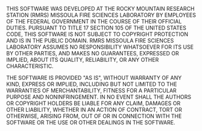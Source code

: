 THIS SOFTWARE WAS DEVELOPED AT THE ROCKY MOUNTAIN RESEARCH STATION (RMRS)
MISSOULA FIRE SCIENCES LABORATORY BY EMPLOYEES OF THE FEDERAL GOVERNMENT
IN THE COURSE OF THEIR OFFICIAL DUTIES. PURSUANT TO TITLE 17 SECTION 105
OF THE UNITED STATES CODE, THIS SOFTWARE IS NOT SUBJECT TO COPYRIGHT
PROTECTION AND IS IN THE PUBLIC DOMAIN. RMRS MISSOULA FIRE SCIENCES
LABORATORY ASSUMES NO RESPONSIBILITY WHATSOEVER FOR ITS USE BY OTHER
PARTIES,  AND MAKES NO GUARANTEES, EXPRESSED OR IMPLIED, ABOUT ITS QUALITY,
RELIABILITY, OR ANY OTHER CHARACTERISTIC.
 
THE SOFTWARE IS PROVIDED "AS IS", WITHOUT WARRANTY OF ANY KIND, EXPRESS
OR IMPLIED, INCLUDING BUT NOT LIMITED TO THE WARRANTIES OF MERCHANTABILITY,
FITNESS FOR A PARTICULAR PURPOSE AND NONINFRINGEMENT. IN NO EVENT SHALL
THE AUTHORS OR COPYRIGHT HOLDERS BE LIABLE FOR ANY CLAIM, DAMAGES OR OTHER
LIABILITY, WHETHER IN AN ACTION OF CONTRACT, TORT OR OTHERWISE, ARISING
FROM, OUT OF OR IN CONNECTION WITH THE SOFTWARE OR THE USE OR OTHER
DEALINGS IN THE SOFTWARE.
